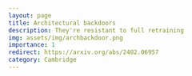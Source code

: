 ```yaml
---
layout: page
title: Architectural backdoors
description: They're resistant to full retraining
img: assets/img/archbackdoor.png
importance: 1
redirect: https://arxiv.org/abs/2402.06957
category: Cambridge
---
```


